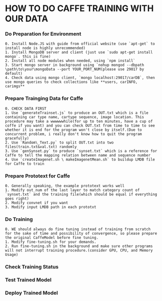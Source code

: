 # HOW TO DO CAFFE TRAINING WITH OUR DATA
### Do Preparation for Environment
	0. Install Node.JS with guide from official website (use `apt-get` to install node is highly unrecommended)
	1. Install MongoDB server and client (just use `sudo apt-get install mongo`. this is fine)
	2. Install all node modules when needed, using `npm install`
	3. Start mongo server in background using `nohup mongod --dbpath \path\to\your\mongoData --port YOUR_PORT_NUM(please use 29017 by default)
	4. Check data using mongo client, `mongo localhost:29017/carDB`, then use mongo queries to check collections like **users, carINFO, carimgs**

### Prepare Trainging Data for Caffe
	0. CHECK DATA FIRST
	1. Use `generateTrainset.js` to produce an OUT.txt which is a file containing car type name, cartype sequence, image location. This procedure may take a wwwwwwhile(for up to ten minutes, have a cup of coffe if you want) and you can check OUT.txt from time to time to see whether it is end for the program won't close by itself.(Due to concurrent problem, i really don't know how to quit the program gracefully)
	2. Use `Random\_Text.py` to split OUT.txt into two files(train.txt&val.txt) randomly
	3. Use `genSynset.py` to produce `synset.txt` which is a reference for Caffe to tell the mapping relation between name and sequence number
	4. Use `createImagenet.sh \ makeImagenetMean.sh` to buildup LMDB file for Caffe to train

### Prepare Prototext for Caffe
	0. Generally speaking, the example prototext works well
	1. Modify out_num of the last layer to match category count of `synset.txt` and the training file(which should be equal if everything goes right)
	2. Modify convnet if you want
	3. Modify input LMDB path in each prototxt

### Do Training
	0. WE should always do fine tuning instead of training from scratch for the sake of time and possibility of convergence, so please prepare the original CaffeModel before fine tuning.
	1. Modify fine-tuning.sh for your demands.
	2. Run fine-tuning.sh in the background and make sure other programs will not interrupt training procedure.(consider GPU, CPU, and Memory Usage)

### Check Training Status

### Test Trained Model

### Deploy Trained Model

